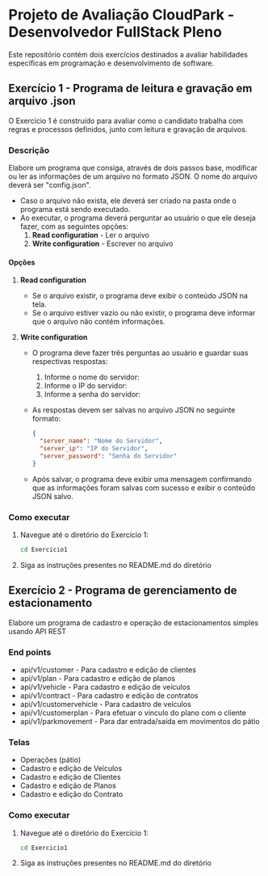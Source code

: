 # Projeto de Avaliação CloudPark - Desenvolvedor FullStack Pleno

Este repositório contém dois exercícios destinados a avaliar habilidades específicas em programação e desenvolvimento de software. 

## Exercício 1 - Programa de leitura e gravação em arquivo .json

O Exercício 1 é construído para avaliar como o candidato trabalha com regras e processos definidos, junto com leitura e gravação de arquivos.

### Descrição

Elabore um programa que consiga, através de dois passos base, modificar ou ler as informações de um arquivo no formato JSON. O nome do arquivo deverá ser "config.json". 

- Caso o arquivo não exista, ele deverá ser criado na pasta onde o programa está sendo executado.
- Ao executar, o programa deverá perguntar ao usuário o que ele deseja fazer, com as seguintes opções:
  1. **Read configuration** - Ler o arquivo
  2. **Write configuration** - Escrever no arquivo

#### Opções

1. **Read configuration**

    - Se o arquivo existir, o programa deve exibir o conteúdo JSON na tela.
    - Se o arquivo estiver vazio ou não existir, o programa deve informar que o arquivo não contém informações.

2. **Write configuration**

    - O programa deve fazer três perguntas ao usuário e guardar suas respectivas respostas:
      1. Informe o nome do servidor:
      2. Informe o IP do servidor:
      3. Informe a senha do servidor:

    - As respostas devem ser salvas no arquivo JSON no seguinte formato:
      ```json
      {
        "server_name": "Nome do Servidor",
        "server_ip": "IP do Servidor",
        "server_password": "Senha do Servidor"
      }
      ```

    - Após salvar, o programa deve exibir uma mensagem confirmando que as informações foram salvas com sucesso e exibir o conteúdo JSON salvo.

### Como executar

1. Navegue até o diretório do Exercício 1:
   ```sh
   cd Exercicio1
   ```

2. Siga as instruções presentes no README.md do diretório

## Exercício 2 - Programa de gerenciamento de estacionamento

Elabore um programa de cadastro e operação de estacionamentos simples usando API REST

### End points

  - api/v1/customer - Para cadastro e edição de clientes
  - api/v1/plan - Para cadastro e edição de planos
  - api/v1/vehicle - Para cadastro e edição de veículos
  - api/v1/contract - Para cadastro e edição de contratos
  - api/v1/customervehicle - Para cadastro de veículos
  - api/v1/customerplan - Para efetuar o vínculo do plano com o cliente
  - api/v1/parkmovement - Para dar entrada/saída em movimentos do pátio

### Telas
  - Operações (pátio)
  - Cadastro e edição de Veículos
  - Cadastro e edição de Clientes
  - Cadastro e edição de Planos
  - Cadastro e edição do Contrato

### Como executar

1. Navegue até o diretório do Exercício 1:
   ```sh
   cd Exercicio1
   ```

2. Siga as instruções presentes no README.md do diretório